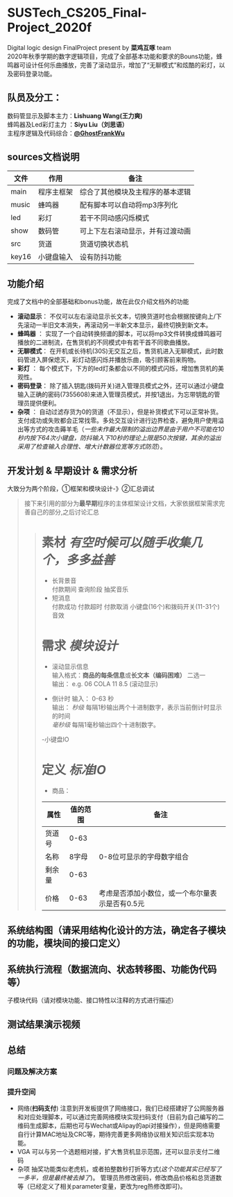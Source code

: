 # SUSTech_CS205_Final-Project_2020f   
Digital logic design FinalProject present by **菜鸡互啄** team  
2020年秋季学期的数字逻辑项目，完成了全部基本功能和要求的Bouns功能，蜂鸣器可设计任何乐曲播放，完善了滚动显示，增加了“无聊模式”和炫酷的彩灯，以及密码登录功能。  
## 队员及分工：  
数码管显示及脚本主力：**Lishuang Wang(王力爽)**  
蜂鸣器及Led彩灯主力 ：**Siyu Liu（刘思语）**  
主程序逻辑及代码综合：**[@GhostFrankWu](https://github.com/GhostFrankWu)**  
## sources文档说明  

 文件 | 作用 | 备注  
| -- | -- | ---- |  
| main | 程序主框架 | 综合了其他模块及主程序的基本逻辑|  
| music | 蜂鸣器 | 配有脚本可以自动将mp3序列化 |  
| led | 彩灯 | 若干不同动感闪烁模式 |  
| show | 数码管 | 可上下左右滚动显示，并有过渡动画 |  
| src | 货道 | 货道切换状态机 |  
| key16 | 小键盘输入  | 设有防抖功能 | 

## 功能介绍  
完成了文档中的全部基础和bonus功能，故在此仅介绍文档外的功能  
- **滚动显示**： 不仅可以左右滚动显示长文本，切换货道时也会根据按键向上/下先滚动一半旧文本消失，再滚动另一半新文本显示，最终切换到新文本。  
- **蜂鸣器**  ： 实现了一个自动转换频谱的脚本，可以将mp3文件转换成蜂鸣器可播放的二进制流，在售货机的不同模式中有若干首不同歌曲播放。  
- **无聊模式**： 在开机或长待机(30S)无交互之后，售货机进入无聊模式，此时数码管进入屏保熄灭，彩灯动感闪烁并播放乐曲，吸引顾客前来购物。  
- **彩灯**    ： 每个模式下，下方的led灯条都会以不同的模式闪烁，增加售货机的美观性。  
- **密码登录**： 除了插入钥匙(拨码开关)进入管理员模式之外，还可以通过小键盘输入正确的密码(7355608)来进入管理员模式，并按1退出，为忘带钥匙的管理员提供便利。  
- **杂项**    ： 自动过滤存货为0的货道（不显示），但是补货模式下可以正常补货。支付成功或失败都会正常找零。多处交互设计进行边界检查，避免用户使用溢出等方式的攻击薅羊毛（*一些未作最大限制的溢出边界是由于用户不可能在10秒内按下64次小键盘，防抖输入下10秒的理论上限是50次按键，其余的溢出采用了检查输入合理性、增大计数器位宽等方式防范*）。 
## 开发计划 & 早期设计 & 需求分析  
大致分为两个阶段，①框架和模块设计-》②汇总调试  
>接下来引用的部分为**最早期**程序的主体框架设计文档，大家依据框架需求完善自己的部分,之后讨论汇总    
>># 素材 *有空时候可以随手收集几个，多多益善* 
>>- 长背景音  
>>付款期间 查询阶段 抽奖音乐  
>>- 短消息  
>>付款成功 付款超时 付款取消 小键盘(16个)和拨码开关(11-31个)音效 
>>
>># 需求 *模块设计*  
>>- 滚动显示信息  
>>输入格式：**商品的每条信息**或**长文本（编码困难）** 二选一  
>>输出： e.g. 06 COLA 11 8.5  (滚动显示)  
>>
>>- 倒计时
>>输入： 0-63 秒  
>>输出： 
>> *秒级* 每隔1秒输出两个十进制数字，表示当前倒计时显示的时间  
>> *毫秒级* 每隔1毫秒输出四个十进制数字。  
>>
>>-小键盘IO
>>
>># 定义 *标准IO*   
>>- 商品：  
>>
>> 属性 | 值的范围 | 备注  
>>| -- | -- | ---- |  
>>| 货道号 | 0-63 | |  
>>| 名称 | 8字母 | 0-8位可显示的字母数字组合 |  
>>| 剩余量 | 0-63 | |  
>>| 价格 | 0-63 | 考虑是否添加小数位，或一个布尔量表示是否有0.5元 |  

## 系统结构图（请采用结构化设计的方法，确定各子模块的功能，模块间的接口定义）
## 系统执行流程（数据流向、状态转移图、功能伪代码等）
子模块代码（请对模块功能、接口特性以注释的方式进行描述）
## 测试结果演示视频
## 总结
### 问题及解决方案
### 提升空间  
- 网络(**扫码支付**) 注意到开发板提供了网络接口，我们已经搭建好了公网服务器和对应处理脚本，可以通过完善网络模块实现扫码支付（目前为自己编写的二维码生成脚本，后期也可与Wechat或Alipay的api对接操作），但是网络需要自行计算MAC地址及CRC等，期待完善更多网络协议相关知识后实现本功能。  
- VGA 可以与另一个选题相对接，扩大售货机显示范围，还可以显示支付二维码  
- 杂项 抽奖功能类似老虎机，或者拍整数秒打折等方式(*这个功能其实已经写了一多半，但是最终被去掉了*)。 管理员热修改密码，修改商品价格和总货道数等（已经定义了相关parameter变量，更改为reg热修改即可)。
